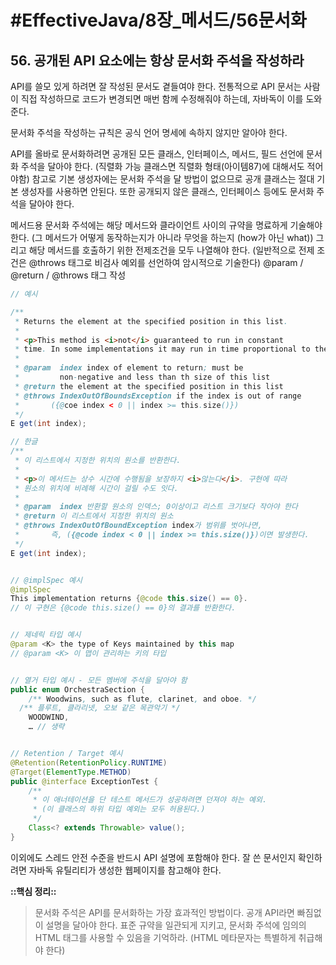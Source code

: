 # #EffectiveJava/8장_메서드/56문서화

## 56. 공개된 API 요소에는 항상 문서화 주석을 작성하라


API를 쓸모 있게 하려면 잘 작성된 문서도 곁들여야 한다. 전통적으로 API 문서는 사람이 직접 작성하므로 코드가 변경되면 매번 함께 수정해줘야 하는데, 자바독이 이를 도와준다.


문서화 주석을 작성하는 규칙은 공식 언어 명세에 속하지 않지만 알아야 한다. 

API를 올바로 문서화하려면 공개된 모든 클래스, 인터페이스, 메서드, 필드 선언에 문서화 주석을 달아야 한다. (직렬화 가능 클래스면 직렬화 형태(아이템87)에 대해서도 적어야함)
참고로 기본 생성자에는 문서화 주석을 달 방법이 없으므로 공개 클래스는 절대 기본 생성자를 사용하면 안된다. 또한 공개되지 않은 클래스, 인터페이스 등에도 문서화 주석을 달아야 한다.

메서드용 문서화 주석에는 해당 메서드와 클라이언트 사이의 규약을 명료하게 기술해야 한다. (그 메서드가 어떻게 동작하는지가 아니라 무엇을 하는지 (how가 아닌 what))
그리고 해당 메서드를 호출하기 위한 전제조건을 모두 나열해야 한다. (일반적으로 전제 조건은 @throws 태그로 비검사 예외를 선언하여 암시적으로 기술한다)
@param / @return / @throws 태그 작성

```java
// 예시

/**
 * Returns the element at the specified position in this list.
 *
 * <p>This method is <i>not</i> guaranteed to run in constant
 * time. In some implementations it may run in time proportional to the element position.
 *
 * @param  index index of element to return; must be
 *         non-negative and less than th size of this list
 * @return the element at the specified position in this list
 * @throws IndexOutOfBoundsException if the index is out of range
 * 		 ({@coe index < 0 || index >= this.size()})
 */
E get(int index);

// 한글
/**
 * 이 리스트에서 지정한 위치의 원소를 반환한다.
 * 
 * <p>이 메서드는 상수 시간에 수행됨을 보장하지 <i>않는다</i>. 구현에 따라
 * 원소의 위치에 비례해 시간이 걸릴 수도 잇다.
 *
 * @param  index 반환할 원소의 인덱스; 0이상이고 리스트 크기보다 작아야 한다
 * @return 이 리스트에서 지정한 위치의 원소
 * @throws IndexOutOfBoundException index가 범위를 벗어나면,
 * 		 즉, ({@code index < 0 || index >= this.size()})이면 발생한다.
 */
E get(int index);


// @implSpec 예시
@implSpec
This implementation returns {@code this.size() == 0}.
// 이 구현은 {@code this.size() == 0}의 결과를 반환한다.


// 제네릭 타입 예시
@param <K> the type of Keys maintained by this map
// @param <K> 이 맵이 관리하는 키의 타입


// 열거 타입 예시 - 모든 멤버에 주석을 달아야 함
public enum OrchestraSection {
	/** Woodwins, such as flute, clarinet, and oboe. */
  /** 플루트, 클라리넷, 오보 같은 목관악기 */
	WOODWIND,
	… // 생략


// Retention / Target 예시
@Retention(RetentionPolicy.RUNTIME)
@Target(ElementType.METHOD)
public @interface ExceptionTest {
	/**
	 * 이 애너테이션을 단 테스트 메서드가 성공하려면 던져야 하는 예외.
	 * (이 클래스의 하위 타입 예외는 모두 허용된다.)
	 */
	Class<? extends Throwable> value();
}
```

이외에도 스레드 안전 수준을 반드시 API 설명에 포함해야 한다.
잘 쓴 문서인지 확인하려면 자바독 유틸리티가 생성한 웹페이지를 참고해야 한다.


**::핵심 정리::** 

> 문서화 주석은 API를 문서화하는 가장 효과적인 방법이다. 공개 API라면 빠짐없이 설명을 달아야 한다. 표준 규약을 일관되게 지키고, 문서화 주석에 임의의 HTML 태그를 사용할 수 있음을 기억하라. (HTML 메타문자는 특별하게 취급해야 한다)



